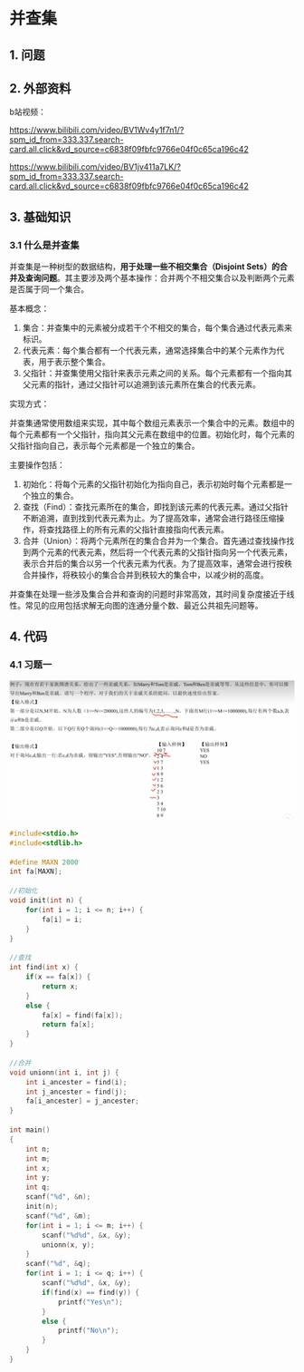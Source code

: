 # 并查集

## 1. 问题

## 2. 外部资料

b站视频：

https://www.bilibili.com/video/BV1Wv4y1f7n1/?spm_id_from=333.337.search-card.all.click&vd_source=c6838f09fbfc9766e04f0c65ca196c42

https://www.bilibili.com/video/BV1jv411a7LK/?spm_id_from=333.337.search-card.all.click&vd_source=c6838f09fbfc9766e04f0c65ca196c42

## 3. 基础知识

### 3.1 什么是并查集

并查集是一种树型的数据结构，**用于处理一些不相交集合（Disjoint Sets）的合并及查询问题**。其主要涉及两个基本操作：合并两个不相交集合以及判断两个元素是否属于同一个集合。

基本概念：

1. 集合：并查集中的元素被分成若干个不相交的集合，每个集合通过代表元素来标识。
2. 代表元素：每个集合都有一个代表元素，通常选择集合中的某个元素作为代表，用于表示整个集合。
3. 父指针：并查集使用父指针来表示元素之间的关系。每个元素都有一个指向其父元素的指针，通过父指针可以追溯到该元素所在集合的代表元素。

实现方式：

并查集通常使用数组来实现，其中每个数组元素表示一个集合中的元素。数组中的每个元素都有一个父指针，指向其父元素在数组中的位置。初始化时，每个元素的父指针指向自己，表示每个元素都是一个独立的集合。

主要操作包括：

1. 初始化：将每个元素的父指针初始化为指向自己，表示初始时每个元素都是一个独立的集合。
2. 查找（Find）：查找元素所在的集合，即找到该元素的代表元素。通过父指针不断追溯，直到找到代表元素为止。为了提高效率，通常会进行路径压缩操作，将查找路径上的所有元素的父指针直接指向代表元素。
3. 合并（Union）：将两个元素所在的集合合并为一个集合。首先通过查找操作找到两个元素的代表元素，然后将一个代表元素的父指针指向另一个代表元素，表示合并后的集合以另一个代表元素为代表。为了提高效率，通常会进行按秩合并操作，将秩较小的集合合并到秩较大的集合中，以减少树的高度。

并查集在处理一些涉及集合合并和查询的问题时非常高效，其时间复杂度接近于线性。常见的应用包括求解无向图的连通分量个数、最近公共祖先问题等。



## 4. 代码

### 4.1 习题一

![image-20240104134604083](并查集.assets/image-20240104134604083.png) 

```c++
#include<stdio.h>
#include<stdlib.h>

#define MAXN 2000
int fa[MAXN];

//初始化
void init(int n) {
    for(int i = 1; i <= n; i++) {
        fa[i] = i;
    }
}

//查找
int find(int x) {
    if(x == fa[x]) {
        return x;
    }
    else {
        fa[x] = find(fa[x]);
        return fa[x];
    }
}

//合并
void unionn(int i, int j) {
    int i_ancester = find(i);
    int j_ancester = find(j);
    fa[i_ancester] = j_ancester;
}

int main()
{
    int n;
    int m;
    int x;
    int y;
    int q;
    scanf("%d", &n);
    init(n);
    scanf("%d", &m);
    for(int i = 1; i <= m; i++) {
        scanf("%d%d", &x, &y);
        unionn(x, y);
    }
    scanf("%d", &q);
    for(int i = 1; i <= q; i++) {
        scanf("%d%d", &x, &y);
        if(find(x) == find(y)) {
            printf("Yes\n");
        }
        else {
            printf("No\n");
        }
    }
}
```





